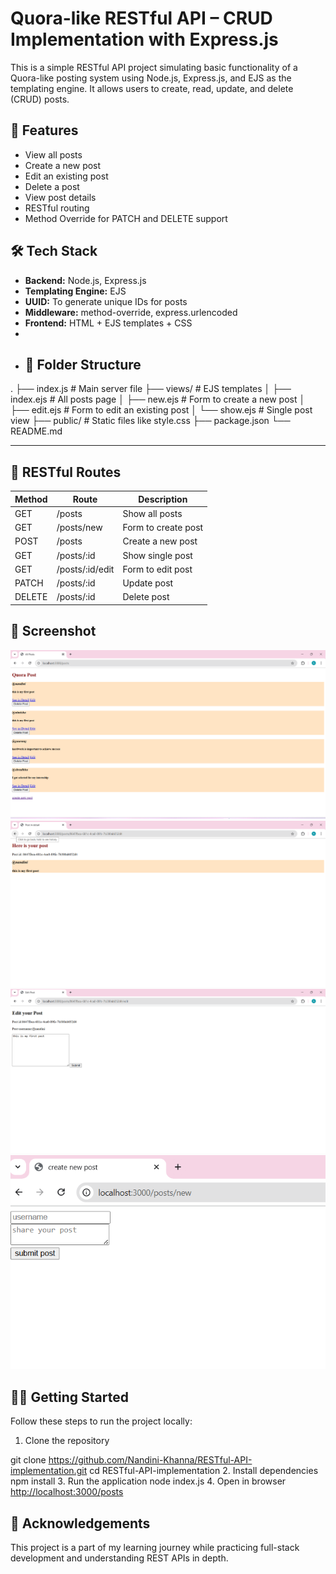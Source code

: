 # Quora-like RESTful API – CRUD Implementation with Express.js

This is a simple RESTful API project simulating basic functionality of a Quora-like posting system using Node.js, Express.js, and EJS as the templating engine. It allows users to create, read, update, and delete (CRUD) posts.

## 🚀 Features

- View all posts
- Create a new post
- Edit an existing post
- Delete a post
- View post details
- RESTful routing
- Method Override for PATCH and DELETE support


## 🛠️ Tech Stack

- **Backend:** Node.js, Express.js
- **Templating Engine:** EJS
- **UUID:** To generate unique IDs for posts
- **Middleware:** method-override, express.urlencoded
- **Frontend:** HTML + EJS templates + CSS
- 
- ## 📁 Folder Structure

. ├── index.js # Main server file ├── views/ # EJS templates │ ├── index.ejs # All posts page │ ├── new.ejs # Form to create a new post │ ├── edit.ejs # Form to edit an existing post │ └── show.ejs # Single post view ├── public/ # Static files like style.css ├── package.json
└── README.md

---
## 🔄 RESTful Routes

| Method | Route                | Description           |
|--------|----------------------|-----------------------|
| GET    | /posts               | Show all posts        |
| GET    | /posts/new           | Form to create post   |
| POST   | /posts               | Create a new post     |
| GET    | /posts/:id           | Show single post      |
| GET    | /posts/:id/edit      | Form to edit post     |
| PATCH  | /posts/:id           | Update post           |
| DELETE | /posts/:id           | Delete post           |

## 📸 Screenshot

![App Screenshot](https://github.com/Nandini-Khanna/RESTful-API-implementation/blob/main/1.png?raw=true)
![App Screenshot](https://github.com/Nandini-Khanna/RESTful-API-implementation/blob/main/2.png?raw=true)
![App Screenshot](https://github.com/Nandini-Khanna/RESTful-API-implementation/blob/main/3.png?raw=true)
![App Screenshot](https://github.com/Nandini-Khanna/RESTful-API-implementation/blob/main/4.png?raw=true)


## 🧑‍💻 Getting Started

Follow these steps to run the project locally:

 1. Clone the repository

git clone https://github.com/Nandini-Khanna/RESTful-API-implementation.git
cd RESTful-API-implementation
 2. Install dependencies
npm install
 3. Run the application
node index.js
4. Open in browser
[http://localhost:3000/posts](http://localhost:3000/posts)



## 🙌 Acknowledgements

This project is a part of my learning journey while practicing full-stack development and understanding REST APIs in depth.








